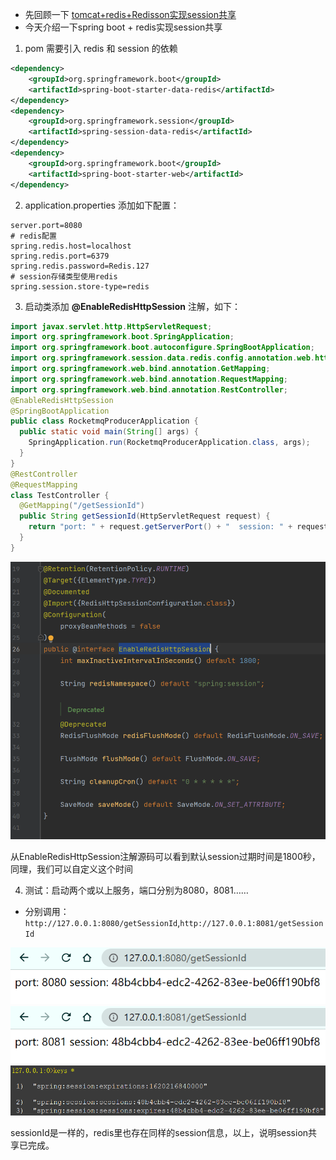 - 先回顾一下 [tomcat+redis+Redisson实现session共享](/Linux/tomcat+redis+Redisson实现session共享/README.md)
- 今天介绍一下spring boot + redis实现session共享
1.  pom 需要引入 redis 和 session 的依赖
```xml
<dependency>
    <groupId>org.springframework.boot</groupId>
    <artifactId>spring-boot-starter-data-redis</artifactId>
</dependency>
<dependency>
    <groupId>org.springframework.session</groupId>
    <artifactId>spring-session-data-redis</artifactId>
</dependency>
<dependency>
    <groupId>org.springframework.boot</groupId>
    <artifactId>spring-boot-starter-web</artifactId>
</dependency>
```
2.  application.properties 添加如下配置：
```properties
server.port=8080
# redis配置
spring.redis.host=localhost
spring.redis.port=6379
spring.redis.password=Redis.127
# session存储类型使用redis
spring.session.store-type=redis
```
3.  启动类添加 **@EnableRedisHttpSession** 注解，如下：
```java
import javax.servlet.http.HttpServletRequest;
import org.springframework.boot.SpringApplication;
import org.springframework.boot.autoconfigure.SpringBootApplication;
import org.springframework.session.data.redis.config.annotation.web.http.EnableRedisHttpSession;
import org.springframework.web.bind.annotation.GetMapping;
import org.springframework.web.bind.annotation.RequestMapping;
import org.springframework.web.bind.annotation.RestController;
@EnableRedisHttpSession
@SpringBootApplication
public class RocketmqProducerApplication {
  public static void main(String[] args) {
    SpringApplication.run(RocketmqProducerApplication.class, args);
  }
}
@RestController
@RequestMapping
class TestController {
  @GetMapping("/getSessionId")
  public String getSessionId(HttpServletRequest request) {
    return "port: " + request.getServerPort() + "  session: " + request.getSession().getId();
  }
}
```
![](imgs/EnableRedisHttpSession.png)

从EnableRedisHttpSession注解源码可以看到默认session过期时间是1800秒，同理，我们可以自定义这个时间

4.  测试：启动两个或以上服务，端口分别为8080，8081……
- 分别调用：`http://127.0.0.1:8080/getSessionId`,`http://127.0.0.1:8081/getSessionId`

![8080](imgs/8080.png)
![8081](imgs/8081.png)
![](imgs/redis-keys.png) 
  
sessionId是一样的，redis里也存在同样的session信息，以上，说明session共享已完成。
